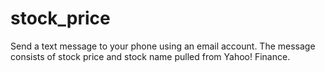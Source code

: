 # stock_price
Send a text message to your phone using an email account.
The message consists of stock price and stock name pulled from Yahoo! Finance.
